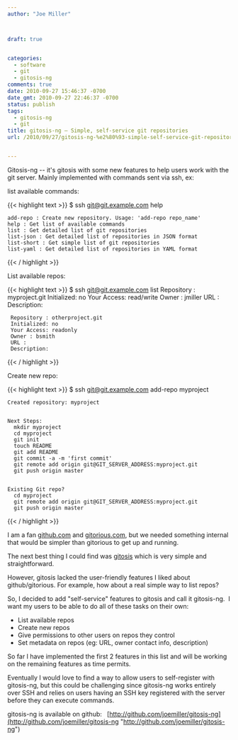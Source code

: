 ```yaml
---
author: "Joe Miller"



draft: true


categories:
  - software
  - git
  - gitosis-ng
comments: true
date: 2010-09-27 15:46:37 -0700
date_gmt: 2010-09-27 22:46:37 -0700
status: publish
tags:
  - gitosis-ng
  - git
title: gitosis-ng – Simple, self-service git repositories
url: /2010/09/27/gitosis-ng-%e2%80%93-simple-self-service-git-repositories/


---
```


Gitosis-ng -- it's gitosis with some new features to help users work with the git server. Mainly implemented with commands sent via ssh, ex:

<!--more-->

list available commands:

{{< highlight text >}}
$ ssh git@git.example.com help


    add-repo : Create new repository. Usage: 'add-repo repo_name'
    help : Get list of available commands
    list : Get detailed list of git repositories
    list-json : Get detailed list of repositories in JSON format
    list-short : Get simple list of git repositories
    list-yaml : Get detailed list of repositories in YAML format
{{< / highlight >}}

List available repos:

{{< highlight text >}}
$ ssh git@git.example.com list
    Repository : myproject.git
     Initialized: no
     Your Access: read/write
     Owner : jmiller
     URL :
     Description:


     Repository : otherproject.git
     Initialized: no
     Your Access: readonly
     Owner : bsmith
     URL :
     Description:
{{< / highlight >}}

Create new repo:

{{< highlight text >}}
$ ssh git@git.example.com add-repo myproject


    Created repository: myproject


    Next Steps:
      mkdir myproject
      cd myproject
      git init
      touch README
      git add README
      git commit -a -m 'first commit'
      git remote add origin git@GIT_SERVER_ADDRESS:myproject.git
      git push origin master


    Existing Git repo?
      cd myproject
      git remote add origin git@GIT_SERVER_ADDRESS:myproject.git
      git push origin master
{{< / highlight >}}

I am a fan [github.com](http://github.com "github.com") and [gitorious.com](http://gitorious.com "gitorious.com"), but we needed something internal that would be simpler than gitorious to get up and running.

The next best thing I could find was [gitosis](http://scie.nti.st/2007/11/14/hosting-git-repositories-the-easy-and-secure-way) which is very simple and straightforward.

However, gitosis lacked the user-friendly features I liked about github/gitorious. For example, how about a real simple way to list repos?

So, I decided to add "self-service" features to gitosis and call it gitosis-ng.  I want my users to be able to do all of these tasks on their own:

- List available repos
- Create new repos
- Give permissions to other users on repos they control
- Set metadata on repos (eg: URL, owner contact info, description)

So far I have implemented the first 2 features in this list and will be working on the remaining features as time permits.

Eventually I would love to find a way to allow users to self-register with gitosis-ng, but this could be challenging since gitosis-ng works entirely over SSH and relies on users having an SSH key registered with the server before they can execute commands.

gitosis-ng is available on github:   [http://github.com/joemiller/gitosis-ng](http://github.com/joemiller/gitosis-ng "http://github.com/joemiller/gitosis-ng")
